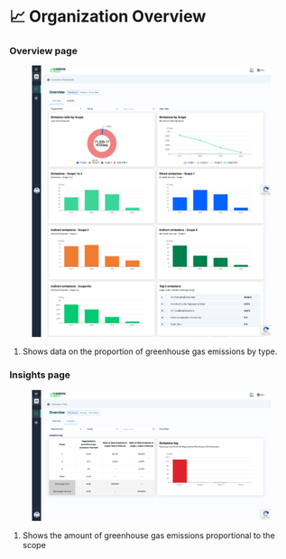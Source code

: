 # 📈 Organization Overview

### Overview page

<figure><img src="../../.gitbook/assets/image.png" alt=""><figcaption></figcaption></figure>

1. Shows data on the proportion of greenhouse gas emissions by type.



### Insights page

<figure><img src="../../.gitbook/assets/image (1).png" alt=""><figcaption></figcaption></figure>

1. Shows the amount of greenhouse gas emissions proportional to the scope
